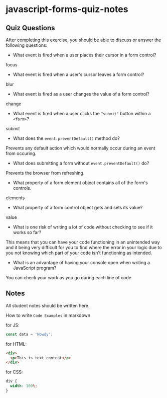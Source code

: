 # javascript-forms-quiz-notes

## Quiz Questions

After completing this exercise, you should be able to discuss or answer the following questions:

- What event is fired when a user places their cursor in a form control?

focus

- What event is fired when a user's cursor leaves a form control?

blur

- What event is fired as a user changes the value of a form control?

change

- What event is fired when a user clicks the `"submit"` button within a `<form>`?

submit

- What does the `event.preventDefault()` method do?

Prevents any default action which would normally occur during an event from occuring.

- What does submitting a form without `event.preventDefault()` do?

Prevents the browser from refreshing.

- What property of a form element object contains all of the form's controls.

elements

- What property of a form control object gets and sets its value?

value

- What is one risk of writing a lot of code without checking to see if it works so far?

This means that you can have your code functioning in an unintended way and it being very difficult for you to find where the error in your logic due to you not knowing which part of your code isn't functioning as intended.

- What is an advantage of having your console open when writing a JavaScript program?

You can check your work as you go during each line of code.

## Notes

All student notes should be written here.

How to write `Code Examples` in markdown

for JS:

```javascript
const data = 'Howdy';
```

for HTML:

```html
<div>
  <p>This is text content</p>
</div>
```

for CSS:

```css
div {
  width: 100%;
}
```
